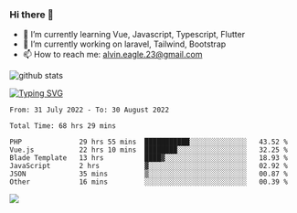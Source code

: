 ### Hi there 👋
- 🌱 I’m currently learning Vue, Javascript, Typescript, Flutter
- 🔭 I’m currently working on laravel, Tailwind, Bootstrap
- 📫 How to reach me: alvin.eagle.23@gmail.com



![github stats](https://github-readme-stats.vercel.app/api?username=alvnfaiz&show_icons=true)


[![Typing SVG](http://readme-typing-svg.herokuapp.com?font=Montserrat&color=%2336BCF7&duration=4000&center=true&lines=Alvin+Faiz;Fullstack+Developer;PHP%2C+Java%2C+Javascript%2C+Python;Laravel%2C+Vue%202%2C+Tailwind%2C+Bootstrap)](https://git.io/typing-svg)

<!--[![Alvnfaiz wakatime stats](https://github-readme-stats.vercel.app/api/wakatime?username=alvnfaiz&layout=compact&theme=dracula)](https://github.com/anuraghazra/github-readme-stats)

<!--START_SECTION:waka-->

```text
From: 31 July 2022 - To: 30 August 2022

Total Time: 68 hrs 29 mins

PHP              29 hrs 55 mins  ███████████░░░░░░░░░░░░░░   43.52 %
Vue.js           22 hrs 10 mins  ████████░░░░░░░░░░░░░░░░░   32.25 %
Blade Template   13 hrs          ████▓░░░░░░░░░░░░░░░░░░░░   18.93 %
JavaScript       2 hrs           ▓░░░░░░░░░░░░░░░░░░░░░░░░   02.92 %
JSON             35 mins         ▒░░░░░░░░░░░░░░░░░░░░░░░░   00.87 %
Other            16 mins         ░░░░░░░░░░░░░░░░░░░░░░░░░   00.39 %
```

<!--END_SECTION:waka-->

  <!-- Change the `github-readme-stats.anuraghazra1.vercel.app` to `github-readme-stats.vercel.app`  -->
  <img align="center" src="https://github-readme-stats.anuraghazra1.vercel.app/api/top-langs/?username=alvnfaiz&layout=compact" />
<!--
**alvnfaiz/alvnfaiz** is a ✨ _special_ ✨ repository because its `README.md` (this file) appears on your GitHub profile.

Here are some ideas to get you started:

- 🔭 I’m currently working on ...
- 🌱 I’m currently learning ...
- 👯 I’m looking to collaborate on ...
- 🤔 I’m looking for help with ...
- 💬 Ask me about ...
- 📫 How to reach me: ...
- 😄 Pronouns: ...
- ⚡ Fun fact: ...
-->

